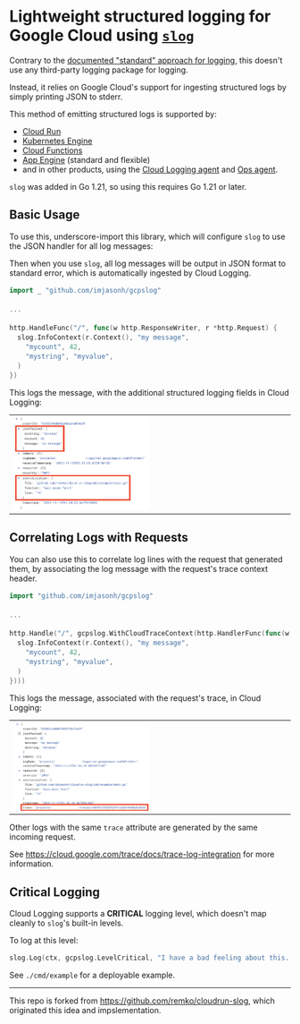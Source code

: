 # Lightweight structured logging for Google Cloud using [`slog`](https://pkg.go.dev/log/slog)

Contrary to the [documented "standard" approach for logging](https://cloud.google.com/logging/docs/setup/go), this doesn't use any third-party logging package for logging.

Instead, it relies on Google Cloud's support for ingesting structured logs by simply printing JSON to stderr.

This method of emitting structured logs is supported by:

- [Cloud Run](https://cloud.google.com/run/docs/logging#using-json)
- [Kubernetes Engine](https://cloud.google.com/logging/docs/structured-logging#special-payload-fields)
- [Cloud Functions](https://cloud.google.com/functions/docs/monitoring/logging#writing_structured_logs)
- [App Engine](https://cloud.google.com/logging/docs/structured-logging#special-payload-fields) (standard and flexible)
- and in other products, using the [Cloud Logging agent](https://cloud.google.com/logging/docs/agent/logging) and [Ops agent](https://cloud.google.com/logging/docs/agent/ops-agent).

`slog` was added in Go 1.21, so using this requires Go 1.21 or later.

## Basic Usage

To use this, underscore-import this library, which will configure `slog` to use the JSON handler for all log messages:

Then when you use `slog`, all log messages will be output in JSON format to standard error, which is automatically ingested by Cloud Logging.

```go
import _ "github.com/imjasonh/gcpslog"

...

http.HandleFunc("/", func(w http.ResponseWriter, r *http.Request) {
  slog.InfoContext(r.Context(), "my message",
    "mycount", 42,
    "mystring", "myvalue",
  )
})
```

This logs the message, with the additional structured logging fields in Cloud Logging:

<table><tr><td><img src="basic.png" width=50%/></td></tr></table>

## Correlating Logs with Requests

You can also use this to correlate log lines with the request that generated them, by associating the log message with the request's trace context header.

```go
import "github.com/imjasonh/gcpslog"

...

http.Handle("/", gcpslog.WithCloudTraceContext(http.HandlerFunc(func(w http.ResponseWriter, r *http.Request) {
  slog.InfoContext(r.Context(), "my message",
    "mycount", 42,
    "mystring", "myvalue",
  )
})))
```

This logs the message, associated with the request's trace, in Cloud Logging:

<table><tr><td><img src="correlated.png" width=50%/></td></tr></table>

Other logs with the same `trace` attribute are generated by the same incoming request.

See https://cloud.google.com/trace/docs/trace-log-integration for more information.

## Critical Logging

Cloud Logging supports a **CRITICAL** logging level, which doesn't map cleanly to `slog`'s built-in levels.

To log at this level:

```go
slog.Log(ctx, gcpslog.LevelCritical, "I have a bad feeling about this...")
```

See `./cmd/example` for a deployable example.

---

This repo is forked from https://github.com/remko/cloudrun-slog, which originated this idea and impslementation.
